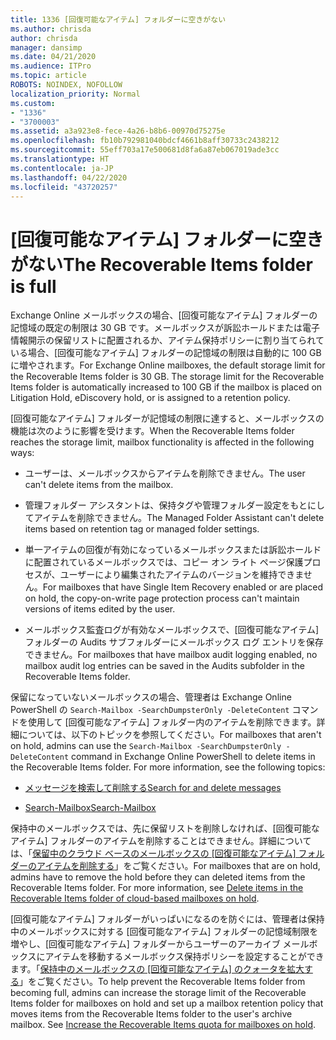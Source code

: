 ```yaml
---
title: 1336 [回復可能なアイテム] フォルダーに空きがない
ms.author: chrisda
author: chrisda
manager: dansimp
ms.date: 04/21/2020
ms.audience: ITPro
ms.topic: article
ROBOTS: NOINDEX, NOFOLLOW
localization_priority: Normal
ms.custom:
- "1336"
- "3700003"
ms.assetid: a3a923e8-fece-4a26-b8b6-00970d75275e
ms.openlocfilehash: fb10b792981040bdcf4661b8aff30733c2438212
ms.sourcegitcommit: 55eff703a17e500681d8fa6a87eb067019ade3cc
ms.translationtype: HT
ms.contentlocale: ja-JP
ms.lasthandoff: 04/22/2020
ms.locfileid: "43720257"
---
```

# <a name="the-recoverable-items-folder-is-full"></a><span data-ttu-id="62883-102">[回復可能なアイテム] フォルダーに空きがない</span><span class="sxs-lookup"><span data-stu-id="62883-102">The Recoverable Items folder is full</span></span>

<span data-ttu-id="62883-p101">Exchange Online メールボックスの場合、[回復可能なアイテム] フォルダーの記憶域の既定の制限は 30 GB です。メールボックスが訴訟ホールドまたは電子情報開示の保留リストに配置されるか、アイテム保持ポリシーに割り当てられている場合、[回復可能なアイテム] フォルダーの記憶域の制限は自動的に 100 GB に増やされます。</span><span class="sxs-lookup"><span data-stu-id="62883-p101">For Exchange Online mailboxes, the default storage limit for the Recoverable Items folder is 30 GB. The storage limit for the Recoverable Items folder is automatically increased to 100 GB if the mailbox is placed on Litigation Hold, eDiscovery hold, or is assigned to a retention policy.</span></span>

<span data-ttu-id="62883-105">[回復可能なアイテム] フォルダーが記憶域の制限に達すると、メールボックスの機能は次のように影響を受けます。</span><span class="sxs-lookup"><span data-stu-id="62883-105">When the Recoverable Items folder reaches the storage limit, mailbox functionality is affected in the following ways:</span></span>

- <span data-ttu-id="62883-106">ユーザーは、メールボックスからアイテムを削除できません。</span><span class="sxs-lookup"><span data-stu-id="62883-106">The user can't delete items from the mailbox.</span></span>

- <span data-ttu-id="62883-107">管理フォルダー アシスタントは、保持タグや管理フォルダー設定をもとにしてアイテムを削除できません。</span><span class="sxs-lookup"><span data-stu-id="62883-107">The Managed Folder Assistant can't delete items based on retention tag or managed folder settings.</span></span>

- <span data-ttu-id="62883-108">単一アイテムの回復が有効になっているメールボックスまたは訴訟ホールドに配置されているメールボックスでは、コピー オン ライト ページ保護プロセスが、ユーザーにより編集されたアイテムのバージョンを維持できません。</span><span class="sxs-lookup"><span data-stu-id="62883-108">For mailboxes that have Single Item Recovery enabled or are placed on hold, the copy-on-write page protection process can't maintain versions of items edited by the user.</span></span>

- <span data-ttu-id="62883-109">メールボックス監査ログが有効なメールボックスで、[回復可能なアイテム] フォルダーの Audits サブフォルダーにメールボックス ログ エントリを保存できません。</span><span class="sxs-lookup"><span data-stu-id="62883-109">For mailboxes that have mailbox audit logging enabled, no mailbox audit log entries can be saved in the Audits subfolder in the Recoverable Items folder.</span></span>

<span data-ttu-id="62883-p102">保留になっていないメールボックスの場合、管理者は Exchange Online PowerShell の `Search-Mailbox -SearchDumpsterOnly -DeleteContent` コマンドを使用して [回復可能なアイテム] フォルダー内のアイテムを削除できます。詳細については、以下のトピックを参照してください。</span><span class="sxs-lookup"><span data-stu-id="62883-p102">For mailboxes that aren't on hold, admins can use the `Search-Mailbox -SearchDumpsterOnly -DeleteContent` command in Exchange Online PowerShell to delete items in the Recoverable Items folder. For more information, see the following topics:</span></span>

- [<span data-ttu-id="62883-112">メッセージを検索して削除する</span><span class="sxs-lookup"><span data-stu-id="62883-112">Search for and delete messages</span></span>](https://docs.microsoft.com/office365/securitycompliance/search-for-and-delete-messagesadmin-help)

- [<span data-ttu-id="62883-113">Search-Mailbox</span><span class="sxs-lookup"><span data-stu-id="62883-113">Search-Mailbox</span></span>](https://docs.microsoft.com/powershell/module/exchange/mailboxes/Search-Mailbox)

<span data-ttu-id="62883-p103">保持中のメールボックスでは、先に保留リストを削除しなければ、[回復可能なアイテム] フォルダーのアイテムを削除することはできません。詳細については、「[保留中のクラウド ベースのメールボックスの [回復可能なアイテム] フォルダーのアイテムを削除する](https://docs.microsoft.com/office365/securitycompliance/delete-items-in-the-recoverable-items-folder-of-mailboxes-on-hold)」をご覧ください。</span><span class="sxs-lookup"><span data-stu-id="62883-p103">For mailboxes that are on hold, admins have to remove the hold before they can deleted items from the Recoverable Items folder. For more information, see [Delete items in the Recoverable Items folder of cloud-based mailboxes on hold](https://docs.microsoft.com/office365/securitycompliance/delete-items-in-the-recoverable-items-folder-of-mailboxes-on-hold).</span></span>

<span data-ttu-id="62883-p104">[回復可能なアイテム] フォルダーがいっぱいになるのを防ぐには、管理者は保持中のメールボックスに対する [回復可能なアイテム] フォルダーの記憶域制限を増やし、[回復可能なアイテム] フォルダーからユーザーのアーカイブ メールボックスにアイテムを移動するメールボックス保持ポリシーを設定することができます。「[保持中のメールボックスの [回復可能なアイテム] のクォータを拡大する](https://docs.microsoft.com/office365/securitycompliance/increase-the-recoverable-quota-for-mailboxes-on-hold)」をご覧ください。</span><span class="sxs-lookup"><span data-stu-id="62883-p104">To help prevent the Recoverable Items folder from becoming full, admins can increase the storage limit of the Recoverable Items folder for mailboxes on hold and set up a mailbox retention policy that moves items from the Recoverable Items folder to the user's archive mailbox. See [Increase the Recoverable Items quota for mailboxes on hold](https://docs.microsoft.com/office365/securitycompliance/increase-the-recoverable-quota-for-mailboxes-on-hold).</span></span>
